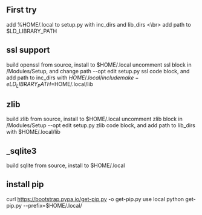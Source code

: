 ## First try
add %HOME/.local to setup.py with inc_dirs and lib_dirs <\br>
add path to $LD_LIBRARY_PATH

## ssl support
build openssl from source, install to $HOME/.local
uncomment ssl block in /Modules/Setup, and change path
--opt edit setup.py ssl code block, and add path to inc_dirs with $HOME/.local/include
make -e LD_LIBRARY_PATH=$HOME/.local/lib

## zlib
build zlib from source, install to $HOME/.local
uncomment zlib block in /Modules/Setup
--opt edit setup.py zlib code block, and add path to lib_dirs with $HOME/.local/lib

## _sqlite3
build sqlite from source, install to $HOME/.local

## install pip
curl https://bootstrap.pypa.io/get-pip.py -o get-pip.py
use local python get-pip.py --prefix=$HOME/.local/


